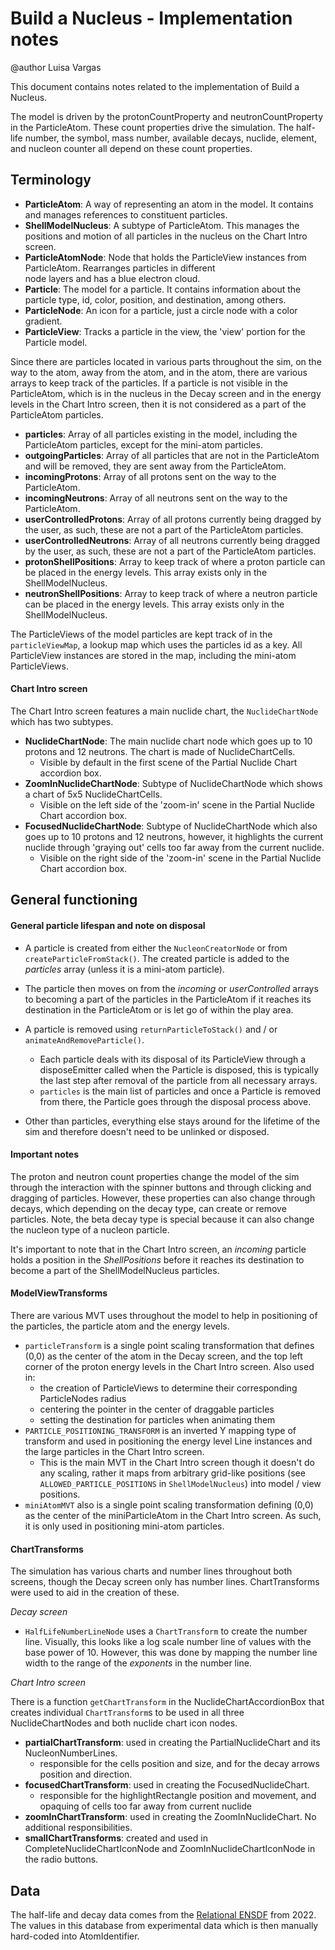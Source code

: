 # Build a Nucleus - Implementation notes

@author Luisa Vargas

This document contains notes related to the implementation of Build a Nucleus.

The model is driven by the protonCountProperty and neutronCountProperty in the ParticleAtom. These count properties
drive the simulation. The half-life number, the symbol, mass number, available decays, nuclide, element, and nucleon
counter all depend on these count properties.

## Terminology

- __ParticleAtom__: A way of representing an atom in the model. It contains and manages references to constituent
  particles.
- __ShellModelNucleus__: A subtype of ParticleAtom. This manages the positions and motion of all particles in the
  nucleus on the Chart Intro screen.
- __ParticleAtomNode__: Node that holds the ParticleView instances from ParticleAtom. Rearranges particles in
  different  
  node layers and has a blue electron cloud.
- __Particle__: The model for a particle. It contains information about the particle type, id, color, position, and
  destination, among others.
- __ParticleNode__: An icon for a particle, just a circle node with a color gradient.
- __ParticleView__: Tracks a particle in the view, the 'view' portion for the Particle model.

Since there are particles located in various parts throughout the sim, on the way to the atom, away from the atom, and
in the atom, there are various arrays to keep track of the particles. If a particle is not visible in the ParticleAtom,
which is in the nucleus in the Decay screen and in the energy levels in the Chart Intro screen, then it is not
considered as a part of the ParticleAtom particles.

- __particles__: Array of all particles existing in the model, including the ParticleAtom particles, except for the
  mini-atom particles.
- __outgoingParticles__: Array of all particles that are not in the ParticleAtom and will be removed, they are sent away
  from the ParticleAtom.
- __incomingProtons__: Array of all protons sent on the way to the ParticleAtom.
- __incomingNeutrons__: Array of all neutrons sent on the way to the ParticleAtom.
- __userControlledProtons__: Array of all protons currently being dragged by the user, as such, these are not a part of
  the ParticleAtom particles.
- __userControlledNeutrons__: Array of all neutrons currently being dragged by the user, as such, these are not a part
  of the ParticleAtom particles.
- __protonShellPositions__: Array to keep track of where a proton particle can be placed in the energy levels. This
  array exists only in the ShellModelNucleus.
- __neutronShellPositions__: Array to keep track of where a neutron particle can be placed in the energy levels. This
  array exists only in the ShellModelNucleus.

The ParticleViews of the model particles are kept track of in the `particleViewMap`, a lookup map which uses the
particles id as a key. All ParticleView instances are stored in the map, including the mini-atom ParticleViews.

#### Chart Intro screen

The Chart Intro screen features a main nuclide chart, the `NuclideChartNode` which has two subtypes.

- __NuclideChartNode__: The main nuclide chart node which goes up to 10 protons and 12 neutrons. The chart is made of
  NuclideChartCells.
  - Visible by default in the first scene of the Partial Nuclide Chart accordion box.
- __ZoomInNuclideChartNode__: Subtype of NuclideChartNode which shows a chart of 5x5 NuclideChartCells.
  - Visible on the left side of the 'zoom-in' scene in the Partial Nuclide Chart accordion box.
- __FocusedNuclideChartNode__: Subtype of NuclideChartNode which also goes up to 10 protons and 12 neutrons, however, it
  highlights the current nuclide through 'graying out' cells too far away from the current nuclide.
  - Visible on the right side of the 'zoom-in' scene in the Partial Nuclide Chart accordion box.

## General functioning

#### General particle lifespan and note on disposal

- A particle is created from either the `NucleonCreatorNode` or from `createParticleFromStack()`. The created particle
  is added to the _particles_ array (unless it is a mini-atom particle).
- The particle then moves on from the _incoming_ or _userControlled_ arrays to becoming a part of the particles in the
  ParticleAtom if it reaches its destination in the ParticleAtom or is let go of within the play area.
- A particle is removed using `returnParticleToStack()` and / or `animateAndRemoveParticle()`.
  - Each particle deals with its disposal of its ParticleView through a disposeEmitter called when the Particle is
    disposed, this is typically the last step after removal of the particle from all necessary arrays.
  - `particles` is the main list of particles and once a Particle is removed from there, the Particle goes through the
    disposal process above.


- Other than particles, everything else stays around for the lifetime of the sim and therefore doesn't need to be
  unlinked or disposed.

#### Important notes

The proton and neutron count properties change the model of the sim through the interaction with the spinner buttons and
through clicking and dragging of particles. However, these properties can also change through decays, which depending on
the decay type, can create or remove particles. Note, the beta decay type is special because it can also change the
nucleon type of a nucleon particle.

It's important to note that in the Chart Intro screen, an _incoming_ particle holds a position in the _ShellPositions_
before it reaches its destination to become a part of the ShellModelNucleus particles.

#### ModelViewTransforms

There are various MVT uses throughout the model to help in positioning of the particles, the particle atom and the
energy levels.

- `particleTransform` is a single point scaling transformation that defines (0,0) as the center of the atom in the Decay
  screen, and the top left corner of the proton energy levels in the Chart Intro screen. Also used in:
  - the creation of ParticleViews to determine their corresponding ParticleNodes radius
  - centering the pointer in the center of draggable particles
  - setting the destination for particles when animating them
- `PARTICLE_POSITIONING_TRANSFORM` is an inverted Y mapping type of transform and used in positioning the energy level
  Line instances and the large particles in the Chart Intro screen.
  - This is the main MVT in the Chart Intro screen though it doesn't do any scaling, rather it maps from arbitrary
  grid-like positions (see `ALLOWED_PARTICLE_POSITIONS` in `ShellModelNucleus`) into model / view positions.
- `miniAtomMVT` also is a single point scaling transformation defining (0,0) as the center of the miniParticleAtom in
  the Chart Intro screen. As such, it is only used in positioning mini-atom particles.

#### ChartTransforms

The simulation has various charts and number lines throughout both screens, though the Decay screen only has number
lines. ChartTransforms were used to aid in the creation of these.

*Decay screen*

- `HalfLifeNumberLineNode` uses a `ChartTransform` to create the number line. Visually, this looks like a log scale
  number line of values with the base power of 10. However, this was done by mapping the number line width to the range
  of the
  *exponents* in the number line.

*Chart Intro screen*

There is a function `getChartTransform` in the NuclideChartAccordionBox that creates individual `ChartTransform`s to be
used in all three NuclideChartNodes and both nuclide chart icon nodes.

- __partialChartTransform__: used in creating the PartialNuclideChart and its NucleonNumberLines.
  - responsible for the cells position and size, and for the decay arrows position and direction.
- __focusedChartTransform__: used in creating the FocusedNuclideChart.
  - responsible for the highlightRectangle position and movement, and opaquing of cells too far away from current
    nuclide
- __zoomInChartTransform__: used in creating the ZoomInNuclideChart. No additional responsibilities.
- __smallChartTransforms__: created and used in CompleteNuclideChartIconNode and ZoomInNuclideChartIconNode in the
  radio buttons.

## Data

The half-life and decay data comes from the [Relational ENSDF](https://www-nds.iaea.org/relnsd/NdsEnsdf/QueryForm.html)
from 2022. The values in this database from experimental data which is then manually hard-coded into AtomIdentifier.